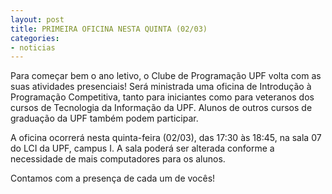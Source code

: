 ```yaml
---
layout: post
title: PRIMEIRA OFICINA NESTA QUINTA (02/03)
categories:
- noticias
---
```


Para começar bem o ano letivo, o Clube de Programação UPF volta
com as suas atividades presenciais! Será ministrada uma oficina de Introdução 
à Programação Competitiva, tanto para iniciantes como para veteranos dos cursos 
de Tecnologia da Informação da UPF. Alunos de outros cursos de graduação da 
UPF também podem participar.

A oficina ocorrerá nesta quinta-feira (02/03), das 17:30 às 18:45, na sala 07 
do LCI da UPF, campus I. A sala poderá ser alterada conforme a necessidade de 
mais computadores para os alunos.

Contamos com a presença de cada um de vocês!
